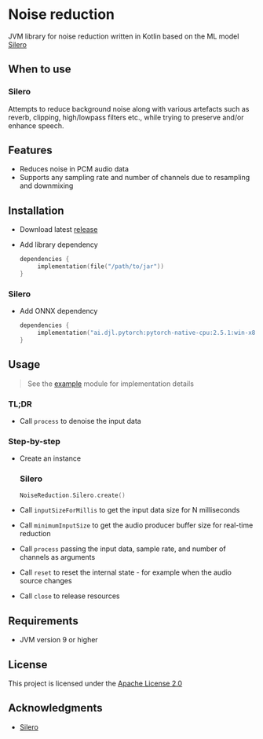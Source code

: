 # Noise reduction

JVM library for noise reduction written in Kotlin based on the ML
model [Silero](https://github.com/snakers4/silero-models)

## When to use

### Silero

Attempts to reduce background noise along with various artefacts such as reverb, clipping, high/lowpass filters etc.,
while trying to preserve and/or enhance speech.

## Features

- Reduces noise in PCM audio data
- Supports any sampling rate and number of channels due to resampling and downmixing

## Installation

- Download latest [release](https://github.com/numq/noise-reduction/releases)

- Add library dependency
   ```kotlin
   dependencies {
        implementation(file("/path/to/jar"))
   }
   ```

### Silero

- Add ONNX dependency
   ```kotlin
   dependencies {
        implementation("ai.djl.pytorch:pytorch-native-cpu:2.5.1:win-x86_64")
   }
   ```

## Usage

> See the [example](example) module for implementation details

### TL;DR

- Call `process` to denoise the input data

### Step-by-step

- Create an instance

  ### Silero

  ```kotlin
  NoiseReduction.Silero.create()
  ```


- Call `inputSizeForMillis` to get the input data size for N milliseconds


- Call `minimumInputSize` to get the audio producer buffer size for real-time reduction


- Call `process` passing the input data, sample rate, and number of channels as arguments


- Call `reset` to reset the internal state - for example when the audio source changes


- Call `close` to release resources

## Requirements

- JVM version 9 or higher

## License

This project is licensed under the [Apache License 2.0](LICENSE)

## Acknowledgments

- [Silero](https://github.com/snakers4/silero-models)
